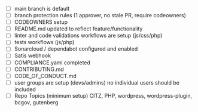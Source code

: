 - [ ] main branch is default
- [ ] branch protection rules (1 approver, no stale PR, require codeowners)
- [ ] CODEOWNERS setup
- [ ] README.md updated to reflect feature/functionality
- [ ] linter and code validations workflows are setup (js/css/php)
- [ ] tests workflows (js/php)
- [ ] Sonarcloud / dependabot configured and enabled
- [ ] Satis webhook
- [ ] COMPLIANCE.yaml completed
- [ ] CONTRIBUTING.md
- [ ] CODE_OF_CONDUCT.md
- [ ] user groups are setup (devs/admins) no individual users should be included
- [ ] Repo Topics (minimum setup) CITZ, PHP, wordpress, wordpress-plugin, bcgov, gutenberg